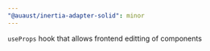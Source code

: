 ```yaml
---
"@auaust/inertia-adapter-solid": minor
---
```


`useProps` hook that allows frontend editting of components
